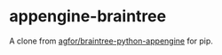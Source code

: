 # appengine-braintree
A clone from [agfor/braintree-python-appengine](https://github.com/agfor/braintree-python-appengine) for pip.
